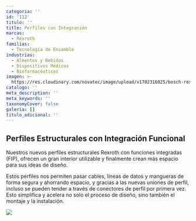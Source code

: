 ```yaml
---
categoria: ''
id: '112'
titulo: ''
title: Perfiles con Integración
marcas:
  - Rexroth
familias:
  - Tecnología de Ensamble
industrias:
  - Almentos y Bebidas
  - Dispositivos Médicos
  - Biofarmacéuticos
imagen: >-
  https://res.cloudinary.com/novatec/image/upload/v1702316025/bosch-rexroth-function-integrated-profiles-exhibit_640x360_ywfbwc_pcex98.png
catalogo: ''
meta_description: ''
meta_keywords: ''
taxonomyCover: false
galeria: []
titulo_adicional: ''
---
```


## Perfiles Estructurales con Integración Funcional

Nuestros nuevos perfiles estructurales Rexroth con funciones integradas (FIP), ofrecen un gran interior utilizable y finalmente crean más espacio para sus ideas de diseño.

Estos perfiles nos permiten pasar cables, líneas de datos y mangueras de forma segura y ahorrando espacio, y gracias a las nuevas uniones de perfil, incluso se pueden tender a través de conectores de perfil por primera vez. Esto simplifica y acelera no solo el proceso de diseño, sino también el montaje y la instalación.

![](https://res.cloudinary.com/novatec/v1675800157/bosch-rexroth-function-integrated-profiles-exhibit_640x360_ywfbwc.jpg)
